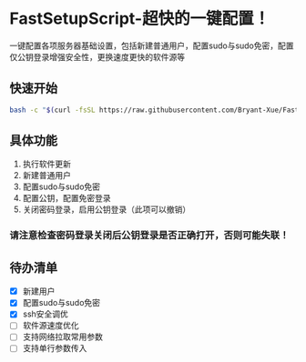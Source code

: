 # FastSetupScript-超快的一键配置！
一键配置各项服务器基础设置，包括新建普通用户，配置sudo与sudo免密，配置仅公钥登录增强安全性，更换速度更快的软件源等
## 快速开始
```bash
bash -c "$(curl -fsSL https://raw.githubusercontent.com/Bryant-Xue/FastSetupScript/main/fss.sh)"
```
## 具体功能
1. 执行软件更新
2. 新建普通用户
3. 配置sudo与sudo免密
4. 配置公钥，配置免密登录
5. 关闭密码登录，启用公钥登录（此项可以撤销）

### 请注意检查密码登录关闭后公钥登录是否正确打开，否则可能失联！

## 待办清单
- [x] 新建用户
- [x] 配置sudo与sudo免密
- [x] ssh安全调优
- [ ] 软件源速度优化
- [ ] 支持网络拉取常用参数
- [ ] 支持单行参数传入
